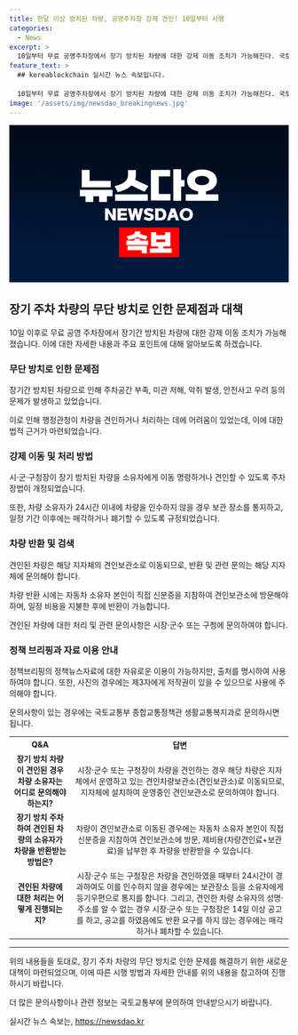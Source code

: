 ```yaml
---
title: 한달 이상 방치된 차량, 공영주차장 강제 견인! 10일부터 시행
categories:
  - News
excerpt: >
  10일부터 무료 공영주차장에서 장기 방치된 차량에 대한 강제 이동 조치가 가능해진다. 국토부는 무료 주차장에서의 주차 공간 부족과 안전 문제를 해결하기 위해 주차장법 개정안을 시행하며, 1개월 이상 방치된 차량에 대해서 이동명령이나 견인이 가능하도록 했다. 또한, 차량 소유자가 24시간 이내에 인수하지 않으면 매각이나 폐차될 수 있으며, 국토부는 이로써 주차장 이용 환경개선과 안전 확보에 기여할 것으로 기대하고 있다. (출처: 정책브리핑 www.korea.kr)
feature_text: >
  ## koreablockchain 실시간 뉴스 속보입니다.

  10일부터 무료 공영주차장에서 장기 방치된 차량에 대한 강제 이동 조치가 가능해진다. 국토부는 무료 주차장에서의 주차 공간 부족과 안전 문제를 해결하기 위해 주차장법 개정안을 시행하며, 1개월 이상 방치된 차량에 대해서 이동명령이나 견인이 가능하도록 했다. 또한, 차량 소유자가 24시간 이내에 인수하지 않으면 매각이나 폐차될 수 있으며, 국토부는 이로써 주차장 이용 환경개선과 안전 확보에 기여할 것으로 기대하고 있다. (출처: 정책브리핑 www.korea.kr)
image: '/assets/img/newsdao_breakingnews.jpg'
---
```


<p><img src="/assets/img/newsdao_breakingnews.jpg" alt="koreablockchain 속보" /></p>

<h2 data-ke-size="size26">장기 주차 차량의 무단 방치로 인한 문제점과 대책</h2>

<p data-ke-size="size16">10일 이후로 무료 공영 주차장에서 장기간 방치된 차량에 대한 강제 이동 조치가 가능해졌습니다. 이에 대한 자세한 내용과 주요 포인트에 대해 알아보도록 하겠습니다.</p>

<h3><b>무단 방치로 인한 문제점</b></h3>

<p data-ke-size="size16">장기간 방치된 차량으로 인해 주차공간 부족, 미관 저해, 악취 발생, 안전사고 우려 등의 문제가 발생하고 있었습니다.</p>

<p data-ke-size="size16">이로 인해 행정관청이 차량을 견인하거나 처리하는 데에 어려움이 있었는데, 이에 대한 법적 근거가 마련되었습니다.</p>

<h3><b>강제 이동 및 처리 방법</b></h3>

<p data-ke-size="size16">시·군·구청장이 장기 방치된 차량을 소유자에게 이동 명령하거나 견인할 수 있도록 주차장법이 개정되었습니다.</p>

<p data-ke-size="size16">또한, 차량 소유자가 24시간 이내에 차량을 인수하지 않을 경우 보관 장소를 통지하고, 일정 기간 이후에는 매각하거나 폐기할 수 있도록 규정되었습니다.</p>

<h3><b>차량 반환 및 검색</b></h3>

<p data-ke-size="size16">견인된 차량은 해당 지자체의 견인보관소로 이동되므로, 반환 및 관련 문의는 해당 지자체에 문의해야 합니다.</p>

<p data-ke-size="size16">차량 반환 시에는 자동차 소유자 본인이 직접 신분증을 지참하여 견인보관소에 방문해야 하며, 일정 비용을 지불한 후에 반환이 가능합니다.</p>

<p data-ke-size="size16">견인된 차량에 대한 처리 및 관련 문의사항은 시장·군수 또는 구청에 문의하여야 합니다.</p>

<h3><b>정책 브리핑과 자료 이용 안내</b></h3>

<p data-ke-size="size16">정책브리핑의 정책뉴스자료에 대한 자유로운 이용이 가능하지만, 출처를 명시하여 사용하여야 합니다. 또한, 사진의 경우에는 제3자에게 저작권이 있을 수 있으므로 사용에 주의해야 합니다.</p>

<p data-ke-size="size16">문의사항이 있는 경우에는 국토교통부 종합교통정책관 생활교통복지과로 문의하시면 됩니다.</p>

<table>
    <tbody>
        <tr>
            <th><b>Q&A</b></th>
            <th><b>답변</b></th>
        </tr>
        <tr>
            <td style="text-align: center; height: 17px;"><b>장기 방치 차량이 견인된 경우 차량 소유자는 어디로 문의해야 하는지?</b></td>
            <td style="text-align: center; height: 17px;">시장·군수 또는 구청장이 차량을 견인하는 경우 해당 차량은 지자체에서 운영하고 있는 견인차량보관소(견인보관소)로 이동되므로, 지자체에 설치하여 운영중인 견인보관소로 문의하여야 합니다.</td>
        </tr>
        <tr>
            <td style="text-align: center; height: 17px;"><b>장기 방치 주차하여 견인된 차량의 소유자가 차량을 반환받는 방법은?</b></td>
            <td style="text-align: center; height: 17px;">차량이 견인보관소로 이동된 경우에는 자동차 소유자 본인이 직접 신분증을 지참하여 견인보관소에 방문, 제비용(차량견인료+보관료)을 납부한 후 차량을 반환받을 수 있습니다.</td>
        </tr>
        <tr>
            <td style="text-align: center; height: 17px;"><b>견인된 차량에 대한 처리는 어떻게 진행되는지?</b></td>
            <td style="text-align: center; height: 17px;">시장·군수 또는 구청장은 차량을 견인하였을 때부터 24시간이 경과하여도 이를 인수하지 않을 경우에는 보관장소 등을 소유자에게 등기우편으로 통지를 합니다. 그리고, 견인한 차량 소유자의 성명·주소를 알 수 없는 경우 시장·군수 또는 구청장은 14일 이상 공고를 하고, 공고를 하였음에도 반환 요구를 하지 않는 경우에는 매각하거나 폐차할 수 있습니다.</td>
        </tr>
    </tbody>
</table>

<hr>

<p data-ke-size="size16">위의 내용들을 토대로, 장기 주차 차량의 무단 방치로 인한 문제를 해결하기 위한 새로운 대책이 마련되었으며, 이에 따른 시행 방법과 자세한 안내를 위의 내용을 참고하여 진행하시기 바랍니다.</p>

<p data-ke-size="size16">더 많은 문의사항이나 관련 정보는 국토교통부에 문의하여 안내받으시기 바랍니다.</p>
실시간 뉴스 속보는, <a href="https://newsdao.kr" rel="dofollow">https://newsdao.kr</a>


